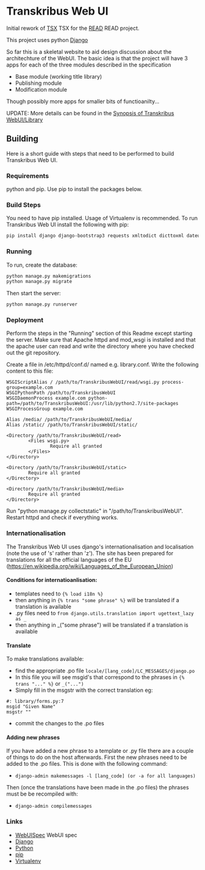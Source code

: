 # Transkribus Web UI
Initial rework of [TSX] TSX for the [READ] READ project.

This project uses python [Django]

So far this is a skeletal website to aid design discussion about the architechture of the WebUI. The basic idea is that the project will have 3 apps for each of the three modules described in the specification

* Base module (working title library)
* Publishing module
* Modification module

Though possibly more apps for smaller bits of functioanilty... 

UPDATE: More details can be found in the [Synopsis of Transkribus WebUI/Library](https://github.com/Transkribus/TranskribusWebUI/blob/master/library/SYNOPSIS.md)

## Building
Here is a short guide with steps that need to be performed to build Transkribus Web UI.

### Requirements
python and pip. Use pip to install the packages below.

### Build Steps
You need to have pip installed. Usage of Virtualenv is recommended. To run Transkribus Web UI install the following with pip:
```sh
pip install django django-bootstrap3 requests xmltodict dicttoxml dateutil #if python 2.7 nocaptcha_recaptcha
```

### Running
To run, create the database:

```sh
python manage.py makemigrations
python manage.py migrate
```

Then start the server:
```sh
python manage.py runserver
```
### Deployment

Perform the steps in the "Running" section of this Readme except starting the server.
Make sure that Apache httpd and mod_wsgi is installed and that the apache user can read and write the directory where you have checked out the git repository.

Create a file in /etc/httpd/conf.d/ named e.g. library.conf.
Write the following content to this file:
```
WSGIScriptAlias / /path/to/TranskribusWebUI/read/wsgi.py process-group=example.com
WSGIPythonPath /path/to/TranskribusWebUI
WSGIDaemonProcess example.com python-path=/path/to/TranskribusWebUI:/usr/lib/python2.7/site-packages
WSGIProcessGroup example.com

Alias /media/ /path/to/TranskribusWebUI/media/
Alias /static/ /path/to/TranskribusWebUI/static/

<Directory /path/to/TranskribusWebUI/read>
        <Files wsgi.py>
                Require all granted
        </Files>
</Directory>

<Directory /path/to/TranskribusWebUI/static>
        Require all granted
</Directory>

<Directory /path/to/TranskribusWebUI/media>
        Require all granted
</Directory>

```
Run "python manage.py collectstatic" in "/path/to/TranskribusWebUI".
Restart httpd and check if everything works.

### Internationalisation

The Transkribus Web UI uses django's internationalisation and localisation (note the use of 's' rather than 'z'). The site has been prepared for translations for all the official languages of the EU (https://en.wikipedia.org/wiki/Languages_of_the_European_Union)

#### Conditions for internatioanlisation:
* templates need to ```{% load i18n %}```
* then anything in ```{% trans "some phrase" %}``` will be translated if a translation is available
* .py files need to ```from django.utils.translation import ugettext_lazy as _```
* then anything in _("some phrase") will be translated if a translation is available

#### Translate
To make translations available:
* find the appropriate .po file ```locale/[lang_code]/LC_MESSAGES/django.po```
* In this file you will see msgid's that correspond to the phrases in ```{% trans "..." %}``` or ```_("...")```
* Simply fill in the msgstr with the correct translation eg:
```
#: library/forms.py:7
msgid "Given Name"
msgstr ""
```
* commit the changes to the .po files

#### Adding new phrases

If you have added a new phrase to a template or .py file there are a couple of things to do on the host afterwards. First the new phrases need to be added to the .po files. This is done with the following command:

* ```django-admin makemessages -l [lang_code] (or -a for all languages)```

Then (once the translations have been made in the .po files) the phrases must be be recompiled with:

* ```django-admin compilemessages```

### Links

* [WebUISpec] WebUI spec
* [Django]
* [Python]
* [pip]
* [Virtualenv]

[WebUISpec]: <https://read02.uibk.ac.at/wiki/index.php/WebUI_spec>
[READ]: <http://read.transkribus.eu>
[TSX]: <https://github.com/Transkribus/TSX>
[Django]: <https://www.djangoproject.com/>
[Python]: <https://www.python.org/>
[pip]: <https://pip.pypa.io/>
[Virtualenv]: <https://virtualenv.pypa.io/>
